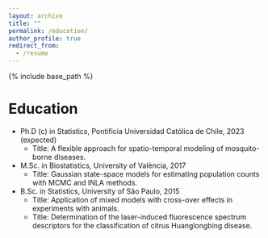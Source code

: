 ```yaml
---
layout: archive
title: ""
permalink: /education/
author_profile: true
redirect_from:
  - /resume
---
```


{% include base_path %}

Education
======
* Ph.D (c) in Statistics, Pontificia Universidad Católica de Chile, 2023 (expected)
  * Title: A flexible approach for spatio-temporal modeling of mosquito-borne diseases.
* M.Sc. in Biostatistics, University of València, 2017
  * Title: Gaussian state-space models for estimating population counts with MCMC and INLA methods.
* B.Sc. in Statistics, University of São Paulo, 2015
  * Title: Application of mixed models with cross-over effects in experiments with animals.
  * Title: Determination of the laser-induced fluorescence spectrum descriptors for the classification of citrus Huanglongbing disease.
